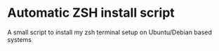 # Automatic ZSH install script
A small script to install my zsh terminal setup on Ubuntu/Debian based systems
